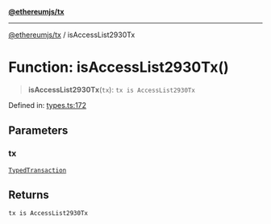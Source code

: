 [**@ethereumjs/tx**](../README.md)

***

[@ethereumjs/tx](../README.md) / isAccessList2930Tx

# Function: isAccessList2930Tx()

> **isAccessList2930Tx**(`tx`): `tx is AccessList2930Tx`

Defined in: [types.ts:172](https://github.com/Dargon789/ethereumjs-monorepo/blob/master/packages/tx/src/types.ts#L172)

## Parameters

### tx

[`TypedTransaction`](../type-aliases/TypedTransaction.md)

## Returns

`tx is AccessList2930Tx`
